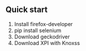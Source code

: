 ## Quick start

1. Install firefox-developer
2. pip install selenium
3. Download geckodriver
4. Download XPI with Knoxss

